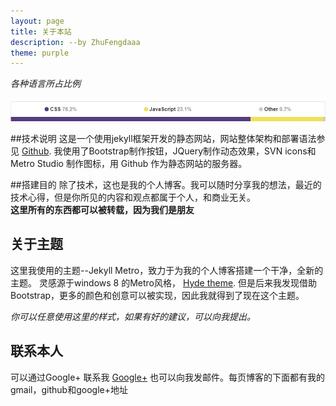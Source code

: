 ```yaml
---
layout: page
title: 关于本站
description: --by ZhuFengdaaa
theme: purple
---
```


*各种语言所占比例*

![language](/assets/images/language-part.png "language-part")

##技术说明
这是一个使用jekyll框架开发的静态网站，网站整体架构和部署语法参见 [Github](https://github.com/olakara/JekyllMetro). 我使用了Bootstrap制作按钮，JQuery制作动态效果，SVN icons和Metro Studio 制作图标，用 Github 作为静态网站的服务器。

##搭建目的
除了技术，这也是我的个人博客。我可以随时分享我的想法，最近的技术心得，但是你所见的内容和观点都属于个人，和商业无关。
<br/>**这里所有的东西都可以被转载，因为我们是朋友**

## 关于主题

这里我使用的主题--Jekyll Metro，致力于为我的个人博客搭建一个干净，全新的主题。 灵感源于windows 8 的Metro风格， [Hyde theme](https://github.com/poole/hyde). 但是后来我发现借助Bootstrap，更多的颜色和创意可以被实现，因此我就得到了现在这个主题。

*你可以任意使用这里的样式，如果有好的建议，可以向我提出。*

## 联系本人

可以通过Google+ 联系我 [Google+](https://plus.google.com/u/0/116811442309236138007/posts/p/pub) 
也可以向我发邮件。每页博客的下面都有我的gmail，github和google+地址

